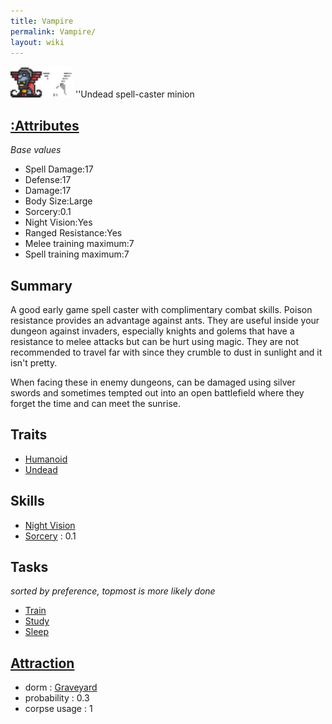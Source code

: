 ```yaml
---
title: Vampire
permalink: Vampire/
layout: wiki
---
```


<img src="vampire.png" title="fig:vampire.png" alt="vampire.png" width="100" />
''Undead spell-caster minion

[:Attributes](:Attributes "wikilink")
-------------------------------------

*Base values*

-   Spell Damage:17
-   Defense:17
-   Damage:17
-   Body Size:Large
-   Sorcery:0.1
-   Night Vision:Yes
-   Ranged Resistance:Yes
-   Melee training maximum:7
-   Spell training maximum:7

Summary
-------

A good early game spell caster with complimentary combat skills. Poison
resistance provides an advantage against ants. They are useful inside
your dungeon against invaders, especially knights and golems that have a
resistance to melee attacks but can be hurt using magic. They are not
recommended to travel far with since they crumble to dust in sunlight
and it isn't pretty.

When facing these in enemy dungeons, can be damaged using silver swords
and sometimes tempted out into an open battlefield where they forget the
time and can meet the sunrise.

Traits
------

-   [Humanoid](:Traits#Humanoid "wikilink")
-   [Undead](:Traits#Undead "wikilink")

Skills
------

-   [Night Vision](:Skills#Night_Vision "wikilink")
-   [Sorcery](:Skills#Sorcery "wikilink") : 0.1

Tasks
-----

*sorted by preference, topmost is more likely done*

-   [Train](:Training_Room "wikilink")
-   [Study](:Library "wikilink")
-   [Sleep](:Graveyard "wikilink")

[Attraction](:Immigration "wikilink")
-------------------------------------

-   dorm : [Graveyard](/keeperrl_wiki/Graveyard "wikilink")
-   probability : 0.3
-   corpse usage : 1

